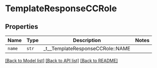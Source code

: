 # TemplateResponseCCRole



## Properties
Name | Type | Description | Notes
------------ | ------------- | ------------- | -------------
| `name` | ```str``` |  _t__TemplateResponseCCRole::NAME  |  |

[[Back to Model list]](../README.md#documentation-for-models) [[Back to API list]](../README.md#documentation-for-api-endpoints) [[Back to README]](../README.md)


